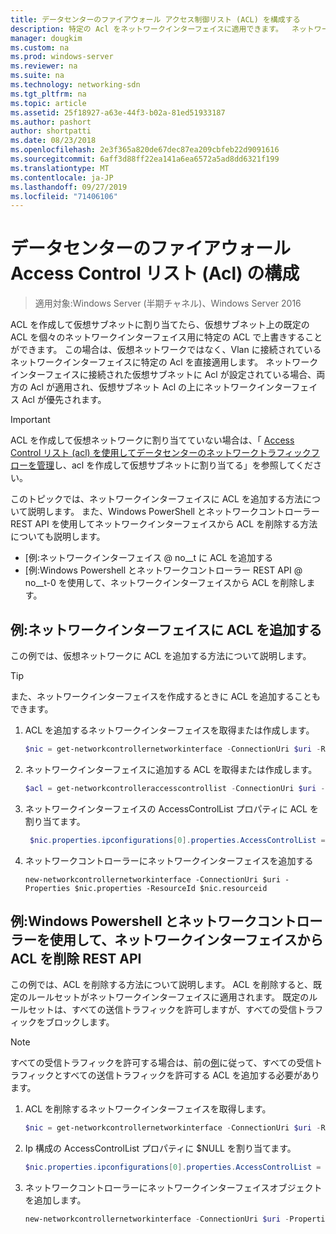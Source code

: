 ```yaml
---
title: データセンターのファイアウォール アクセス制御リスト (ACL) を構成する
description: 特定の Acl をネットワークインターフェイスに適用できます。  ネットワークインターフェイスが接続されている仮想サブネット上で Acl も設定されている場合、両方の Acl が適用されますが、ネットワークインターフェイスの Acl は仮想サブネット Acl の上位に優先されます。
manager: dougkim
ms.custom: na
ms.prod: windows-server
ms.reviewer: na
ms.suite: na
ms.technology: networking-sdn
ms.tgt_pltfrm: na
ms.topic: article
ms.assetid: 25f18927-a63e-44f3-b02a-81ed51933187
ms.author: pashort
author: shortpatti
ms.date: 08/23/2018
ms.openlocfilehash: 2e3f365a820de67dec87ea209cbfeb22d9091616
ms.sourcegitcommit: 6aff3d88ff22ea141a6ea6572a5ad8dd6321f199
ms.translationtype: MT
ms.contentlocale: ja-JP
ms.lasthandoff: 09/27/2019
ms.locfileid: "71406106"
---
```

# <a name="configure-datacenter-firewall-access-control-lists-acls"></a>データセンターのファイアウォール Access Control リスト (Acl) の構成

>適用対象:Windows Server (半期チャネル)、Windows Server 2016

ACL を作成して仮想サブネットに割り当てたら、仮想サブネット上の既定の ACL を個々のネットワークインターフェイス用に特定の ACL で上書きすることができます。  この場合は、仮想ネットワークではなく、Vlan に接続されているネットワークインターフェイスに特定の Acl を直接適用します。 ネットワークインターフェイスに接続された仮想サブネットに Acl が設定されている場合、両方の Acl が適用され、仮想サブネット Acl の上にネットワークインターフェイス Acl が優先されます。

>[!IMPORTANT]
>ACL を作成して仮想ネットワークに割り当てていない場合は、「 [Access Control リスト (acl) を使用してデータセンターのネットワークトラフィックフローを管理](Use-Access-Control-Lists--ACLs--to-Manage-Datacenter-Network-Traffic-Flow.md)し、acl を作成して仮想サブネットに割り当てる」を参照してください。  

このトピックでは、ネットワークインターフェイスに ACL を追加する方法について説明します。 また、Windows PowerShell とネットワークコントローラー REST API を使用してネットワークインターフェイスから ACL を削除する方法についても説明します。

- [例:ネットワークインターフェイス @ no__t に ACL を追加する
- [例:Windows Powershell とネットワークコントローラー REST API @ no__t-0 を使用して、ネットワークインターフェイスから ACL を削除します。


## <a name="example-add-an-acl-to-a-network-interface"></a>例:ネットワークインターフェイスに ACL を追加する
この例では、仮想ネットワークに ACL を追加する方法について説明します。 

>[!TIP]
>また、ネットワークインターフェイスを作成するときに ACL を追加することもできます。

1. ACL を追加するネットワークインターフェイスを取得または作成します。
 
   ```PowerShell
   $nic = get-networkcontrollernetworkinterface -ConnectionUri $uri -ResourceId "MyVM_Ethernet1"
   ```
 
2. ネットワークインターフェイスに追加する ACL を取得または作成します。
 
   ```PowerShell
   $acl = get-networkcontrolleraccesscontrollist -ConnectionUri $uri -resourceid "AllowAllACL"
   ```
 
3. ネットワークインターフェイスの AccessControlList プロパティに ACL を割り当てます。
 
   ```PowerShell
    $nic.properties.ipconfigurations[0].properties.AccessControlList = $acl
   ```
 
4. ネットワークコントローラーにネットワークインターフェイスを追加する
 
   ```
   new-networkcontrollernetworkinterface -ConnectionUri $uri -Properties $nic.properties -ResourceId $nic.resourceid
   ```
 
## <a name="example-remove-an-acl-from-a-network-interface-by-using-windows-powershell-and-the-network-controller-rest-api"></a>例:Windows Powershell とネットワークコントローラーを使用して、ネットワークインターフェイスから ACL を削除 REST API
この例では、ACL を削除する方法について説明します。 ACL を削除すると、既定のルールセットがネットワークインターフェイスに適用されます。 既定のルールセットは、すべての送信トラフィックを許可しますが、すべての受信トラフィックをブロックします。

>[!NOTE]
>すべての受信トラフィックを許可する場合は、前の[例](#example-add-an-acl-to-a-network-interface)に従って、すべての受信トラフィックとすべての送信トラフィックを許可する ACL を追加する必要があります。


1. ACL を削除するネットワークインターフェイスを取得します。<br>
   ```PowerShell
   $nic = get-networkcontrollernetworkinterface -ConnectionUri $uri -ResourceId "MyVM_Ethernet1"
   ```
 
2. Ip 構成の AccessControlList プロパティに $NULL を割り当てます。<br>
   ```PowerShell
   $nic.properties.ipconfigurations[0].properties.AccessControlList = $null
   ```
 
3. ネットワークコントローラーにネットワークインターフェイスオブジェクトを追加します。<br>
   ```PowerShell
   new-networkcontrollernetworkinterface -ConnectionUri $uri -Properties $nic.properties -ResourceId $nic.resourceid
   ```
